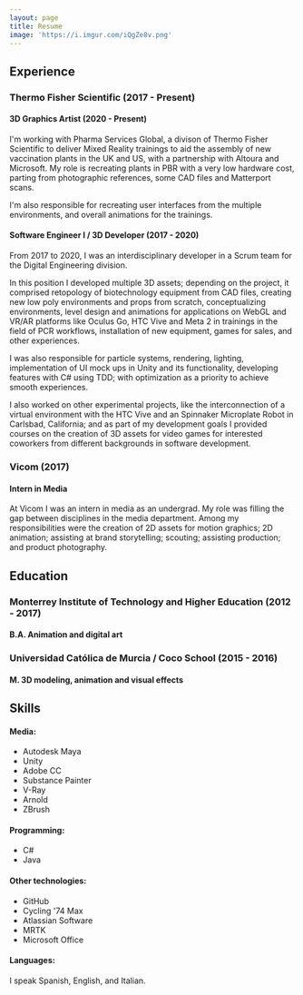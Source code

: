```yaml
---
layout: page
title: Resume
image: 'https://i.imgur.com/iQgZe8v.png'
---
```


## <b>Experience</b>
### Thermo Fisher Scientific (2017 - Present)
#### 3D Graphics Artist (2020 - Present)
I'm working with Pharma Services Global, a divison of Thermo Fisher Scientific to deliver Mixed Reality trainings to aid the assembly of new vaccination plants in the UK and US, with a partnership with Altoura and Microsoft. My role is recreating plants in PBR with a very low hardware cost, parting from photographic references, some CAD files and Matterport scans.

I'm also responsible for recreating user interfaces from the multiple environments, and overall animations for the trainings.

#### Software Engineer I / 3D Developer (2017 - 2020)
From 2017 to 2020, I was an interdisciplinary developer in a Scrum team for the Digital Engineering division.

In this position I developed multiple 3D assets; depending on the project, it comprised retopology of biotechnology equipment from CAD files, creating new low poly environments and props from scratch, conceptualizing environments, level design and animations for applications on WebGL and VR/AR platforms like Oculus Go, HTC Vive and Meta 2 in trainings in the field of PCR workflows, installation of new equipment, games for sales, and other experiences.

I was also responsible for particle systems, rendering, lighting, implementation of UI mock ups in Unity and its functionality, developing features with C# using TDD; with optimization as a priority to achieve smooth experiences.

I also worked on other experimental projects, like the interconnection of a virtual environment with the HTC Vive and an Spinnaker Microplate Robot in Carlsbad, California; and as part of my development goals I provided courses on the creation of 3D assets for video games for interested coworkers from different backgrounds in software development.


### Vicom (2017)
#### Intern in Media
At Vicom I was an intern in media as an undergrad. My role was filling the gap between disciplines in the media department. Among my responsibilities were the creation of 2D assets for motion graphics; 2D animation; assisting at brand storytelling; scouting; assisting production; and product photography.

## <b>Education</b>
### Monterrey Institute of Technology and Higher Education (2012 - 2017)
#### B.A. Animation and digital art
### Universidad Católica de Murcia / Coco School (2015 - 2016)
#### M. 3D modeling, animation and visual effects

## <b>Skills</b>
#### Media:
* Autodesk Maya
* Unity
* Adobe CC
* Substance Painter
* V-Ray
* Arnold
* ZBrush

#### Programming:
* C#
* Java

#### Other technologies:
* GitHub
* Cycling '74 Max
* Atlassian Software
* MRTK
* Microsoft Office

#### Languages:
I speak Spanish, English, and Italian.
